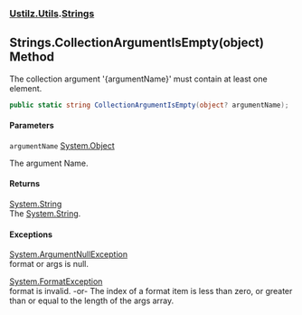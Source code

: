### [Ustilz.Utils](Ustilz.Utils.md 'Ustilz.Utils').[Strings](Ustilz.Utils.Strings.md 'Ustilz.Utils.Strings')

## Strings.CollectionArgumentIsEmpty(object) Method

The collection argument '{argumentName}' must contain at least one element.

```csharp
public static string CollectionArgumentIsEmpty(object? argumentName);
```
#### Parameters

<a name='Ustilz.Utils.Strings.CollectionArgumentIsEmpty(object).argumentName'></a>

`argumentName` [System.Object](https://docs.microsoft.com/en-us/dotnet/api/System.Object 'System.Object')

The argument Name.

#### Returns
[System.String](https://docs.microsoft.com/en-us/dotnet/api/System.String 'System.String')  
The [System.String](https://docs.microsoft.com/en-us/dotnet/api/System.String 'System.String').

#### Exceptions

[System.ArgumentNullException](https://docs.microsoft.com/en-us/dotnet/api/System.ArgumentNullException 'System.ArgumentNullException')  
format or args is null.

[System.FormatException](https://docs.microsoft.com/en-us/dotnet/api/System.FormatException 'System.FormatException')  
format is invalid. -or- The index of a format item is less than zero, or greater than or equal to the length of the args array.